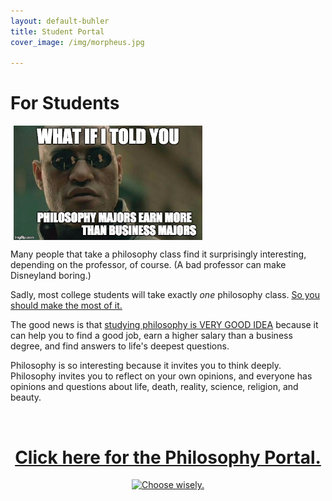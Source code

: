 ```yaml
---
layout: default-buhler
title: Student Portal
cover_image: /img/morpheus.jpg

--- 
```


# For Students 

<a target="_blank" href="http://fivethirtyeight.com/features/philosophers-dont-get-much-respect-but-their-earnings-dont-suck/"> <img src="/img/morpheus.jpg" alt="Morpheus Major" hspace="5px" align="center" width="60%"> </a>

Many people that take a philosophy class find it surprisingly interesting, depending on the professor, of course. (A bad professor can make Disneyland boring.) 

Sadly, most college students will take exactly *one* philosophy class. [So you should make the most of it.](/philosophy) 

The good news is that [studying philosophy is VERY GOOD IDEA](/philosophy-3-major) because it can help you to find a good job, earn a higher salary than a business degree, and find answers to life's deepest questions.

Philosophy is so interesting because it invites you to think deeply. Philosophy invites you to reflect on your own opinions, and everyone has opinions and questions about life, death, reality, science, religion, and beauty. 

<br>

<center>


<h1> <a href="/philosophy"> Click here for the Philosophy Portal.</a> </h1>

<a target="_blank" href="/philosophy">  <img src="https://media.giphy.com/media/XG1TkmiJVuyJi/giphy.gif" alt="Choose wisely."></a>

</center>

<br>

<br>